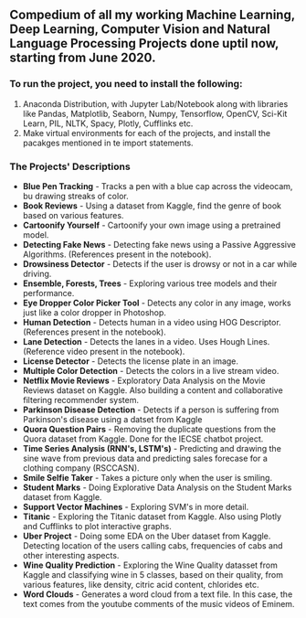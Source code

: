 ## Compedium of all my working Machine Learning, Deep Learning, Computer Vision and Natural Language Processing Projects done uptil now, starting from June 2020.

### To run the project, you need to install the following:

1. Anaconda Distribution, with Jupyter Lab/Notebook along with libraries like Pandas, Matplotlib, Seaborn, Numpy, Tensorflow, OpenCV, Sci-Kit Learn, PIL, NLTK, Spacy, Plotly, Cufflinks etc.
2. Make virtual environments for each of the projects, and install the pacakges mentioned in te import statements.

### The Projects' Descriptions

- **Blue Pen Tracking** - Tracks a pen with a blue cap across the videocam, bu drawing streaks of color.
- **Book Reviews** - Using a dataset from Kaggle, find the genre of book based on various features.
- **Cartoonify Yourself** - Cartoonify your own image using a pretrained model.
- **Detecting Fake News** - Detecting fake news using a Passive Aggressive Algorithms. (References present in the notebook).
- **Drowsiness Detector** - Detects if the user is drowsy or not in a car while driving.
- **Ensemble, Forests, Trees** - Exploring various tree models and their performance.
- **Eye Dropper Color Picker Tool** - Detects any color in any image, works just like a color dropper in Photoshop.
- **Human Detection** - Detects human in a video using HOG Descriptor. (References present in the notebook).
- **Lane Detection** - Detects the lanes in a video. Uses Hough Lines. (Reference video present in the notebook).
- **License Detector** - Detects the license plate in an image.
- **Multiple Color Detection** - Detects the colors in a live stream video.
- **Netflix Movie Reviews** - Exploratory Data Analysis on the Movie Reviews dataset on Kaggle. Also building a content and collaborative filtering recommender system.
- **Parkinson Disease Detection** - Detects if a person is suffering from Parkinson's disease using a datset from Kaggle
- **Quora Question Pairs** - Removing the duplicate questions from the Quora dataset from Kaggle. Done for the IECSE chatbot project.
- **Time Series Analysis (RNN's, LSTM's)** - Predicting and drawing the sine wave from previous data and predicting sales forecase for a clothing company (RSCCASN).
- **Smile Selfie Taker** - Takes a picture only when the user is smiling.
- **Student Marks** - Doing Explorative Data Analysis on the Student Marks dataset from Kaggle.
- **Support Vector Machines** - Exploring SVM's in more detail.
- **Titanic** - Exploring the Titanic dataset from Kaggle. Also using Plotly and Cufflinks to plot interactive graphs.
- **Uber Project** - Doing some EDA on the Uber dataset from Kaggle. Detecting location of the users calling cabs, frequencies of cabs and other interesting aspects.
- **Wine Quality Prediction** - Exploring the Wine Quality datasset from Kaggle and classifying wine in 5 classes, based on their quality, from various features, like density, citric acid content, chlorides etc.
- **Word Clouds** - Generates a word cloud from a text file. In this case, the text comes from the youtube comments of the music videos of Eminem.
